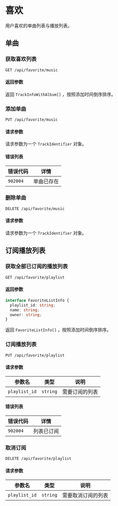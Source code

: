 # 喜欢

用户喜欢的单曲列表与播放列表。

## 单曲

### 获取喜欢列表

`GET /api/favorite/music`

#### 返回参数

返回 `TrackInfoWithAlbum[]` ，按照添加时间倒序排序。

### 添加单曲

`PUT /api/favorite/music`

#### 请求参数

请求参数为一个 `TrackIdentifier` 对象。

#### 错误列表

| 错误代码 | 详情       |
| -------- | ---------- |
| `902004` | 单曲已存在 |

### 删除单曲

`DELETE /api/favorite/music`

#### 请求参数

请求参数为一个 `TrackIdentifier` 对象。

## 订阅播放列表

### 获取全部已订阅的播放列表

`GET /api/favorite/playlist`

#### 返回参数

```ts
interface FavoriteListInfo {
  playlist_id: string;
  name: string;
  owner: string;
}
```

返回 `FavoriteListInfo[]` ，按照添加时间倒序排序。

### 订阅播放列表

`PUT /api/favorite/playlist`

#### 请求参数

| 参数名        | 类型     | 说明           |
| ------------- | -------- | -------------- |
| `playlist_id` | `string` | 需要订阅的列表 |

#### 错误列表

| 错误代码 | 详情       |
| -------- | ---------- |
| `902004` | 列表已订阅 |

### 取消订阅

`DELETE /api/favorite/playlist`

#### 请求参数

| 参数名        | 类型     | 说明               |
| ------------- | -------- | ------------------ |
| `playlist_id` | `string` | 需要取消订阅的列表 |
